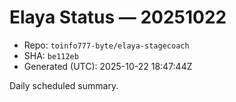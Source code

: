 # Elaya Status — 20251022

- Repo: `toinfo777-byte/elaya-stagecoach`
- SHA: `be112eb`
- Generated (UTC): 2025-10-22 18:47:44Z

Daily scheduled summary.
